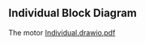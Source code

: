 ## Individual Block Diagram

The motor [Individual.drawio.pdf](https://github.com/user-attachments/files/18645655/Individual.drawio.pdf)
